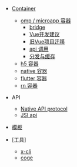 
- [Container](./docs/container/index.md)
  - [omp / microapp 容器](./docs/container/omp.md)
    - [bridge](./docs/devProcess/bridge.md)
    - [Vue开发建议](./docs/devProcess/Vue开发建议.md)
    - [旧Vue项目迁移](./docs/devProcess/版本库迁移.md)
    - [api 调用](./docs/modules/jsi-调用.md)
    - [分发与缓存](./docs/modules/分发与缓存.md)
  - [h5 容器](./docs/container/h5.md)
  - [native 容器](./docs/container/native.md)
  - [flutter 容器](./docs/container/flutter.md)
  - [rn 容器](./docs/container/rn.md)
- API

  - [Native API protocol](./docs/api/index.md)
  - [JSI api](./docs/modules/all/模块-device.md)
- [模板](./docs/modules/模块-开发.md)
- [工具]
  - [x-cli](./docs/product/x-cli.md)
  - [coge](./docs/product/coge.md)

